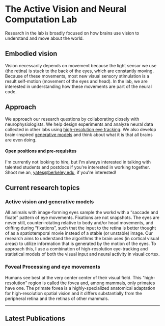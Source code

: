 <script>
  import LinesHr from "../components/LinesHr.svelte";
  import LatestPublications from "../components/LatestPublications.svelte";
</script>

# The Active Vision and Neural Computation Lab

<!-- My lab is recruiting PhD students and postdocs. If you're interested in working together, shoot me an [email](mailto:yates@berkeley.edu). Open positions and projects are [listed below](#open-positions-and-pre-requisites). -->

Research in the lab is broadly focused on how brains use vision to understand and move about the world.

## Embodied vision
Vision necessarily depends on movement because the light sensor we use (the retina) is stuck to the back of the eyes, which are constantly moving. Because of these movements, most new visual sensory stimulation is a result self-motion (movement of the eyes and head). In the lab, we are interested in understanding how these movements are part of the neural code.


## Approach

We approach our research questions by collaborating closely with neurophysiologists. We help design experiments and analyze neural data collected in other labs using [high-resolution eye tracking](https://www.nature.com/articles/s41467-023-38564-9). We also develop brain-inspired [generative models](https://openreview.net/pdf?id=ektPEcqGLb) and think about what it is that all brains are even doing.


#### Open positions and pre-requisites

I'm currently not looking to hire, but I'm always interested in talking with talented students and postdocs if you're interested in working together. Shoot me an, yates@berkeley.edu, if you're interested!

<!-- #### Open positions and pre-requisites

I am looking for students and postdocs to join my lab. The work we do is fairly technical, so it is helpful to have some existing skills in machine learning and statistical modeling.

Students and postdocs will be encouraged to connect across these multiple topics.

**Postdoc/PhD student for Machine Learning Models of Visual Neural Activity**

I am recruiting a highly motivated and skilled postdoc and PhD student to develop and analyze predictive machine learning models for cortical and subcortical visual areas in free-viewing monkeys. Collaborations are ongoign with Professors Jude Mitchell, Alex Huk, Bevil Conway, and Greg Horwitz. For more information on the data and approach, see our recent [preprint](https://www.biorxiv.org/content/10.1101/2021.11.06.467566v1.full).

The candidate is expected to develop novel data-driven CNN-based machine learning models for recorded neurons in LGN, V1, V2, V4, and MT cortex, analyze the trained models to better understand how populations of neurons in visual cortex are modulated by behavior and eye movements. The cadidate will develop predictions that can be tested in subsequent neurophysiological or psychophysical experiments. The position is purely computational, but the candidate is expected to work closely with the experimental collaborators.

The ideal candidate has a degree in machine learning, physics, math, electrical engineering, or related fields, and a strong background in mathematics, machine learning, or statistics, with prior experience in (computational) neuroscience.

**How to apply:**

If you're interested in joining the lab, I'd love to hear from you! To make sure it's a good fit for you and the lab, [email me](mailto:yates@berkeley.edu) with the following information:

- Your Curriculum Vitae.
- A short statement of purpose outlining your interest in this research area.
- A short list of your existing skills and those you would like to acquire.
- Known programming languages and experience with pytorch. Any example code (e.g., on github or bitbucket).
- Possible start date.

The subject line should indicate whether you are interested in a postdoc of PhD student position. -->


<LinesHr />

## Current research topics

### Active vision and generative models

All animals with image-forming eyes sample the workd with a “saccade and fixate” pattern of eye movements. Fixations are not snapshots. The eyes are never still, counter-rotating relative to body and/or head movements, and drifting during “fixations”, such that the input to the retina is better thought of as a spatiotemporal movie instead of a stable (or unstable) image. Our research aims to understand the algorithms the brain uses (in cortical visual areas) to utilize information that is generated by the motion of the eyes. To approach this, I use a combination of high-resolution eye-tracking and statistical models of both the visual input and neural activity in visual cortex.

### Foveal Processing and eye movements

Humans see best at the very center center of their visual field. This "high-resolution" region is called the fovea and, among mammals, only primates have one. The primate fovea is a highly-specialized anatomical adaptation for high-resolution spatial vision and it differs substantially from the peripheral retina and the retinas of other mammals.

---

## Latest Publications

<LatestPublications title="HI" />
